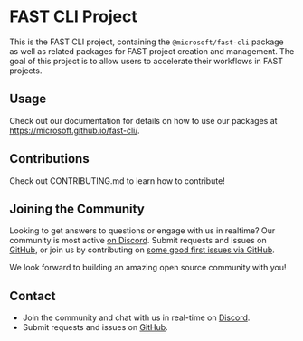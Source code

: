 # FAST CLI Project

This is the FAST CLI project, containing the `@microsoft/fast-cli` package as well as related packages for FAST project creation and management. The goal of this project is to allow users to accelerate their workflows in FAST projects.

## Usage

Check out our documentation for details on how to use our packages at https://microsoft.github.io/fast-cli/.

## Contributions
Check out CONTRIBUTING.md to learn how to contribute!

## Joining the Community

Looking to get answers to questions or engage with us in realtime? Our community is most active [on Discord](https://discord.gg/FcSNfg4). Submit requests and issues on [GitHub](https://github.com/microsoft/fast-cli/issues/new/choose), or join us by contributing on [some good first issues via GitHub](https://github.com/microsoft/fast-cli/labels/community:good-first-issue).

We look forward to building an amazing open source community with you!

## Contact

* Join the community and chat with us in real-time on [Discord](https://discord.gg/FcSNfg4).
* Submit requests and issues on [GitHub](https://github.com/microsoft/fast-tooling/issues/new/choose).
